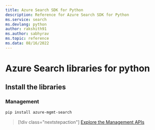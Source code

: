 ```yaml
---
title: Azure Search SDK for Python
description: Reference for Azure Search SDK for Python
ms.service: search
ms.devlang: python
author: rakshith91
ms.author: sabhyrav
ms.topic: reference
ms.data: 08/16/2022
---
```

# Azure Search libraries for python

## Install the libraries


### Management

```bash
pip install azure-mgmt-search
```
> [!div class="nextstepaction"]
> [Explore the Management APIs](/python/api/overview/azure/search/management)